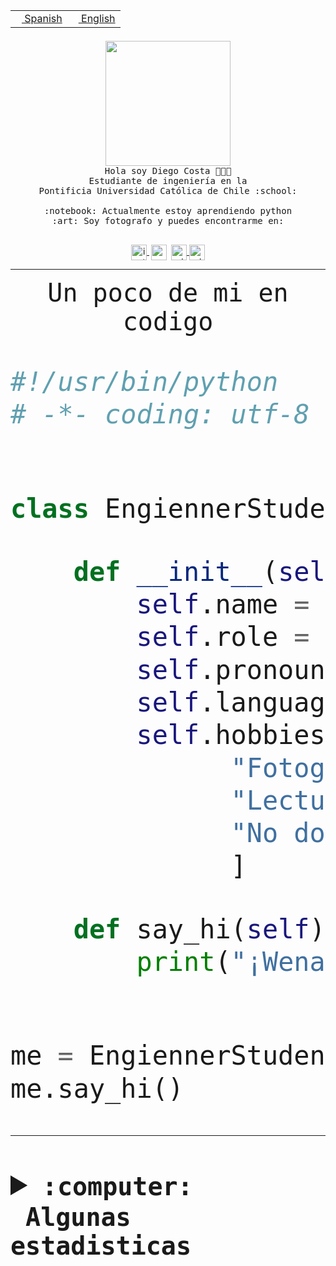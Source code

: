 <table border="0"  align="right">
 <tr><td><a href="README.md"><img src="https://upload.wikimedia.org/wikipedia/commons/thumb/8/89/Bandera_de_Espa%C3%B1a.svg/1200px-Bandera_de_Espa%C3%B1a.svg.png" height="10"> Spanish</a></td>
 <td><a href="README.en.md"><img src="https://upload.wikimedia.org/wikipedia/commons/a/a4/Flag_of_the_United_States.svg" height="10"> English</a></td></tr>
</table><br><br><br>


<p align="center">
  <img src="https://github.com/diegocostares/diegocostares/blob/main/Images/aaa2.gif?raw=true" height="200px" weight="200px">
  <br><samp>
    Hola soy Diego Costa 👨🏻‍💻<br>
    Estudiante de ingeniería en la <br>
    Pontificia Universidad Católica de Chile :school:<br>
  <br>
    :notebook: Actualmente estoy aprendiendo python <br>
    :art: Soy fotografo y puedes encontrarme en: <br>
  <br></samp>
  
</p>

<p align="center">
   <a href="https://instagram.com/diegocosta_no" target="blank">
    <img 
    align="center" src="https://cdn.jsdelivr.net/npm/simple-icons@3.0.1/icons/instagram.svg" alt="instagram" height="25px" width="25px" />
  </a>
  <a style="border: 3px solid; color: white;"href="https://t.me/diegocosta_no" target="blank">
  <img
  align="center" alt="Telegram" width="25px" src="https://icons-for-free.com/iconfiles/png/512/Telegram-1324888767380505522.png" />
</a>
<a href="https://api.whatsapp.com/send?phone=56971897835&text=Hola!" target="blank">
  <img
  align="center" alt="wtsp" width="25px" src="https://img.icons8.com/pastel-glyph/2x/whatsapp--v2.png" />
</a>
<a href="https://www.linkedin.com/in/diego-costa-786249213/" target="blank">
  <img
  align="center" alt="wtsp" width="25px" src="https://img.icons8.com/metro/452/linkedin.png" />
</a>

  </a>
</p>

---


<p align="center"><font size="25"><samp>Un poco de mi en codigo</samp></front></p>


```python
#!/usr/bin/python
# -*- coding: utf-8 -*-


class EngiennerStudent:

    def __init__(self):
        self.name = "Diego Costa"
        self.role = "Estudiante"
        self.pronouns = "he/him"
        self.language_spoken = ["es_CL", "en_US"]
        self.hobbies = [
              "Fotografia",
              "Lectura",
              "No dormir",
              ]

    def say_hi(self):
        print("¡Wena mundo!")


me = EngiennerStudent()
me.say_hi()
```
---
<details>
  <summary><b><samp>:computer: &nbsp;Algunas estadisticas</samp></b></summary>
  <br/></p>

<!--START_SECTION:waka-->
![Code Time](http://img.shields.io/badge/Code%20Time-1%2C068%20hrs%2032%20mins-blue)

**Soy nocturno 🦉** 

```text
🌞 Mañana                 54 commits          ░░░░░░░░░░░░░░░░░░░░░░░░░   01.51 % 
🌆 Día                    1147 commits        ████████░░░░░░░░░░░░░░░░░   32.10 % 
🌃 Tarde                  1534 commits        ███████████░░░░░░░░░░░░░░   42.93 % 
🌙 Noche                  838 commits         ██████░░░░░░░░░░░░░░░░░░░   23.45 % 
```
📅 **Soy más productivo los Martes** 

```text
Lunes                    556 commits         ████░░░░░░░░░░░░░░░░░░░░░   15.56 % 
Martes                   637 commits         ████░░░░░░░░░░░░░░░░░░░░░   17.83 % 
Miércoles                468 commits         ███░░░░░░░░░░░░░░░░░░░░░░   13.10 % 
Jueves                   547 commits         ████░░░░░░░░░░░░░░░░░░░░░   15.31 % 
Viernes                  503 commits         ████░░░░░░░░░░░░░░░░░░░░░   14.08 % 
Sábado                   332 commits         ██░░░░░░░░░░░░░░░░░░░░░░░   09.29 % 
Domingo                  530 commits         ████░░░░░░░░░░░░░░░░░░░░░   14.83 % 
```


📊 **Esta semana me dediqué a** 

```text
🐱‍💻 Proyectos: 
2023-1-S4-Grupo2-Backend 20 hrs 24 mins      █████████████████░░░░░░░░   66.35 % 
2023-1-S4-Grupo2-IA      3 hrs 35 mins       ███░░░░░░░░░░░░░░░░░░░░░░   11.70 % 
2023-1-S4-Grupo2-Scraper 2 hrs 32 mins       ██░░░░░░░░░░░░░░░░░░░░░░░   08.26 % 
t                        2 hrs 29 mins       ██░░░░░░░░░░░░░░░░░░░░░░░   08.08 % 
proyecto-grupo-31        1 hr 26 mins        █░░░░░░░░░░░░░░░░░░░░░░░░   04.71 % 
```


 Last Updated on 17/06/2023 16:23:09 UTC
<!--END_SECTION:waka-->
  
  

<p align="center"> <img src="https://github-readme-stats.vercel.app/api?username=diegocostares&show_icons=true&theme=ayu-mirage" alt="abhisheknaiidu" /></p>
 
</details>
